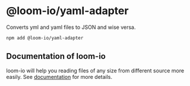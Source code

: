 # @loom-io/yaml-adapter

Converts yml and yaml files to JSON and wise versa.

```sh
npm add @loom-io/yaml-adapter
```

## Documentation of loom-io

loom-io will help you reading files of any size from different source more easily. See [documentation](https://loom-io.cotton-coding.com/converter/yaml-converter) for more details.

